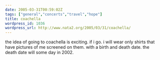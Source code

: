 ```yaml
---
date: 2005-03-31T00:59:02Z
tags: ["general","concerts","travel","hope"]
title: coachella
wordpress_id: 1036
wordpress_url: http://www.nata2.org/2005/03/31/coachella/
---
```


the idea of going to coachella is exciting. if i go. i will wear only shirts that have pictures of me screened on them. with a birth and death date. the death date will some day in 2002.
